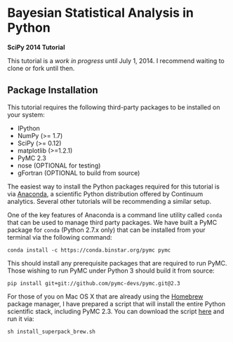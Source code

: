 # Bayesian Statistical Analysis in Python

**SciPy 2014 Tutorial**

This tutorial is a *work in progress* until July 1, 2014. I recommend waiting to clone or fork until then.

## Package Installation

This tutorial requires the following third-party packages to be installed on your system:

- IPython
- NumPy (>= 1.7)
- SciPy (>= 0.12)
- matplotlib (>=1.2.1)
- PyMC 2.3
- nose (OPTIONAL for testing)
- gFortran (OPTIONAL to build from source)

The easiest way to install the Python packages required for this tutorial is via [Anaconda](https://store.continuum.io/cshop/anaconda/), a scientific Python distribution offered by Continuum analytics. Several other tutorials will be recommending a similar setup. 

One of the key features of Anaconda is a command line utility called `conda` that can be used to manage third party packages. We have built a PyMC package for `conda` (Python 2.7.x only) that can be installed from your terminal via the following command:

    conda install -c https://conda.binstar.org/pymc pymc

This should install any prerequisite packages that are required to run PyMC. Those wishing to run PyMC under Python 3 should build it from source:

    pip install git+git://github.com/pymc-devs/pymc.git@2.3

For those of you on Mac OS X that are already using the [Homebrew](http://brew.sh) package manager, I have prepared a script that will install the entire Python scientific stack, including PyMC 2.3. You can download the script [here](https://gist.github.com/fonnesbeck/7de008b05e670d919b71) and run it via:

    sh install_superpack_brew.sh
